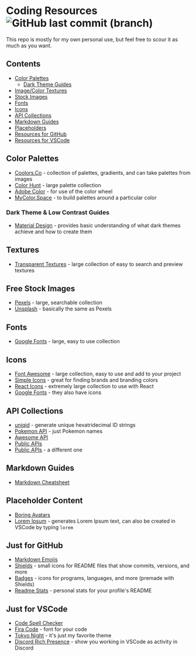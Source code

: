 # Coding Resources ![GitHub last commit (branch)](https://img.shields.io/github/last-commit/savwiley/resources/main)


This repo is mostly for my own personal use, but feel free to scour it as much as you want. 

## Contents

* [Color Palettes](https://github.com/savwiley/resources/edit/main/README.md#color-palettes)
  * [Dark Theme Guides](https://github.com/savwiley/resources/edit/main/README.md#dark-theme--low-contrast-guides)
* [Image/Color Textures](https://github.com/savwiley/resources/edit/main/README.md#textures)
* [Stock Images](https://github.com/savwiley/resources/edit/main/README.md#free-stock-images)
* [Fonts](https://github.com/savwiley/resources/edit/main/README.md#fonts)
* [Icons](https://github.com/savwiley/resources/edit/main/README.md#icons)
* [API Collections](https://github.com/savwiley/resources/edit/main/README.md#api-collections)
* [Markdown Guides](https://github.com/savwiley/resources/edit/main/README.md#markdown-guides)
* [Placeholders](https://github.com/savwiley/resources/edit/main/README.md#placeholder-content)
* [Resources for GitHub](https://github.com/savwiley/resources/edit/main/README.md#just-for-github)
* [Resources for VSCode](https://github.com/savwiley/resources/edit/main/README.md#just-for-vscode)

## Color Palettes

* [Coolors.Co](https://coolors.co/) - collection of palettes, gradients, and can take palettes from images
* [Color Hunt](https://colorhunt.co/) - large palette collection
* [Adobe Color](https://color.adobe.com/create/color-wheel) - for use of the color wheel
* [MyColor.Space](https://mycolor.space/) - to build palettes around a particular color

### Dark Theme & Low Contrast Guides

* [Material Design](https://m2.material.io/design/color/dark-theme.html#behavior) - provides basic understanding of what dark themes achieve and how to create them

## Textures

* [Transparent Textures](https://www.transparenttextures.com/) - large collection of easy to search and preview textures

## Free Stock Images

* [Pexels](https://www.pexels.com/) - large, searchable collection
* [Unsplash](https://unsplash.com/images/stock) - basically the same as Pexels

## Fonts

* [Google Fonts](https://fonts.google.com/) - large, easy to use collection

## Icons

* [Font Awesome](https://fontawesome.com/) - large collection, easy to use and add to your project
* [Simple Icons](https://simpleicons.org/) - great for finding brands and branding colors
* [React Icons](https://react-icons.github.io/react-icons/) - extremely large collection to use with React
* [Google Fonts](https://fonts.google.com/icons) - they also have icons

## API Collections

* [uniqid](https://github.com/adamhalasz/uniqid#readme) - generate unique hexatridecimal ID strings
* [Pokemon API](https://github.com/sindresorhus/pokemon#readme) - just Pokemon names
* [Awesome API](https://github.com/Kikobeats/awesome-api#readme)
* [Public APIs](https://github.com/public-apis/public-apis#readme)
* [Public APIs](https://github.com/n0shake/Public-APIs#readme) - a different one

## Markdown Guides

* [Markdown Cheatsheet](https://github.com/tchapi/markdown-cheatsheet#readme)

## Placeholder Content

* [Boring Avatars](https://github.com/boringdesigners/boring-avatars#readme)
* [Lorem Ipsum](https://lipsum.com/) - generates Lorem Ipsum text, can also be created in VSCode by typing `lorem`

## Just for GitHub

* [Markdown Emojis](https://github.com/ikatyang/emoji-cheat-sheet#readme)
* [Shields](https://github.com/badges/shields#readme) - small icons for README files that show commits, versions, and more
* [Badges](https://github.com/alexandresanlim/Badges4-README.md-Profile#readme) - icons for programs, languages, and more (premade with Shields)
* [Readme Stats](https://github.com/anuraghazra/github-readme-stats#readme) - personal stats for your profile's README

## Just for VSCode

* [Code Spell Checker](https://marketplace.visualstudio.com/items?itemName=streetsidesoftware.code-spell-checker)
* [Fira Code](https://github.com/tonsky/FiraCode#readme) - font for your code
* [Tokyo Night](https://marketplace.visualstudio.com/items?itemName=enkia.tokyo-night) - it's just my favorite theme
* [Discord Rich Presence](https://marketplace.visualstudio.com/items?itemName=LeonardSSH.vscord) - show you working in VSCode as activity in Discord
